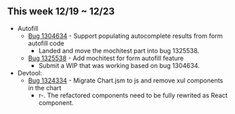 ## This week 12/19 ~ 12/23
* Autofill
    - [Bug 1304634](https://bugzilla.mozilla.org/show_bug.cgi?id=1304634) - Support populating autocomplete results from form autofill code
        - Landed and move the mochitest part into bug 1325538.
    - [Bug 1325538](https://bugzilla.mozilla.org/show_bug.cgi?id=1325538) -  Add mochitest for form autofill feature
        - Submit a WIP that was working based on bug 1304634.
* Devtool:
    - [Bug 1324334](https://bugzilla.mozilla.org/show_bug.cgi?id=1324334) - Migrate Chart.jsm to js and remove xul components in the chart
        - r-. The refactored components need to be fully rewrited as React component.
